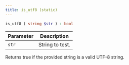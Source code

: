 ```yaml
---
title: is_utf8 (static)
---
```


```php
is_utf8 ( string $str ) : bool
```

| Parameter | Description
| --------- | -----------
| `str`     | String to test.

Returns true if the provided string is a valid UTF-8 string.